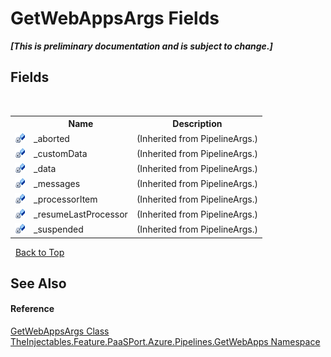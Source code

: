 # GetWebAppsArgs Fields
 _**\[This is preliminary documentation and is subject to change.\]**_


## Fields
&nbsp;<table><tr><th></th><th>Name</th><th>Description</th></tr><tr><td>![Private field](media/privfield.gif "Private field")</td><td>_aborted</td><td> (Inherited from PipelineArgs.)</td></tr><tr><td>![Private field](media/privfield.gif "Private field")</td><td>_customData</td><td> (Inherited from PipelineArgs.)</td></tr><tr><td>![Private field](media/privfield.gif "Private field")</td><td>_data</td><td> (Inherited from PipelineArgs.)</td></tr><tr><td>![Private field](media/privfield.gif "Private field")</td><td>_messages</td><td> (Inherited from PipelineArgs.)</td></tr><tr><td>![Private field](media/privfield.gif "Private field")</td><td>_processorItem</td><td> (Inherited from PipelineArgs.)</td></tr><tr><td>![Private field](media/privfield.gif "Private field")</td><td>_resumeLastProcessor</td><td> (Inherited from PipelineArgs.)</td></tr><tr><td>![Private field](media/privfield.gif "Private field")</td><td>_suspended</td><td> (Inherited from PipelineArgs.)</td></tr></table>&nbsp;
<a href="#getwebappsargs-fields">Back to Top</a>

## See Also


#### Reference
<a href="a7ae9983-68d9-dded-614d-c9c75d4c65d5">GetWebAppsArgs Class</a><br /><a href="2e94f1aa-261f-e92b-09e7-dd283057945e">TheInjectables.Feature.PaaSPort.Azure.Pipelines.GetWebApps Namespace</a><br />